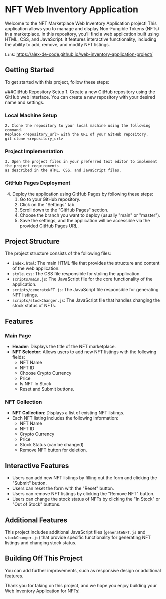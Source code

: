 # NFT Web Inventory Application

Welcome to the NFT Marketplace Web Inventory Application project! This application allows you to manage and display Non-Fungible Tokens (NFTs) in a marketplace. In this repository, you'll find a web application built using HTML, CSS, and JavaScript. It features interactive functionality, including the ability to add, remove, and modify NFT listings.

`Link`: https://alex-de-code.github.io/web-inventory-application-project/

## Getting Started

To get started with this project, follow these steps:

###GitHub Repository Setup
    1. Create a new GitHub repository using the GitHub web interface.
       You can create a new repository with your desired name and settings.

### Local Machine Setup
    2. Clone the repository to your local machine using the following command.
    Replace <repository_url> with the URL of your GitHub repository.
    git clone <repository_url>

### Project Implementation
    3. Open the project files in your preferred text editor to implement the project requirements
    as described in the HTML, CSS, and JavaScript files.

### GitHub Pages Deployment
4. Deploy the application using GitHub Pages by following these steps:
   1. Go to your GitHub repository.
   2. Click on the "Settings" tab.
   3. Scroll down to the "GitHub Pages" section.
   4. Choose the branch you want to deploy (usually "main" or "master").
   5. Save the settings, and the application will be accessible via the provided GitHub Pages URL.

## Project Structure

The project structure consists of the following files:

- `index.html`: The main HTML file that provides the structure and content of the web application.
- `style.css`: The CSS file responsible for styling the application.
- `scripts/main.js`: The JavaScript file for the core functionality of the application.
- `scripts/generateNFT.js`: The JavaScript file responsible for generating NFT listings.
- `scripts/stockChanger.js`: The JavaScript file that handles changing the stock status of NFTs.

## Features

### Main Page

- **Header**: Displays the title of the NFT marketplace.
- **NFT Selector**: Allows users to add new NFT listings with the following fields:
  - NFT Name
  - NFT ID
  - Choose Crypto Currency
  - Price
  - Is NFT In Stock
  - Reset and Submit buttons.

### NFT Collection

- **NFT Collection**: Displays a list of existing NFT listings.
- Each NFT listing includes the following information:
  - NFT Name
  - NFT ID
  - Crypto Currency
  - Price
  - Stock Status (can be changed)
  - Remove NFT button for deletion.

## Interactive Features

- Users can add new NFT listings by filling out the form and clicking the "Submit" button.
- Users can reset the form with the "Reset" button.
- Users can remove NFT listings by clicking the "Remove NFT" button.
- Users can change the stock status of NFTs by clicking the "In Stock" or "Out of Stock" buttons.

## Additional Features

This project includes additional JavaScript files (`generateNFT.js` and `stockChanger.js`) that provide specific functionality for generating NFT listings and changing stock status.

## Building Off This Project

You can add further improvements, such as responsive design or additional features.

Thank you for taking on this project, and we hope you enjoy building your Web Inventory Application for NFTs!